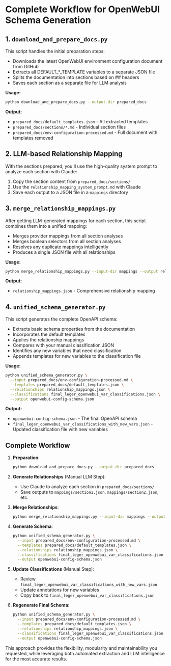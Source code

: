 # Complete Workflow for OpenWebUI Schema Generation

## 1. `download_and_prepare_docs.py`

This script handles the initial preparation steps:

- Downloads the latest OpenWebUI environment configuration document from GitHub
- Extracts all DEFAULT_*_TEMPLATE variables to a separate JSON file
- Splits the documentation into sections based on ## headers
- Saves each section as a separate file for LLM analysis

**Usage:**
```bash
python download_and_prepare_docs.py --output-dir prepared_docs
```

**Output:**
- `prepared_docs/default_templates.json` - All extracted templates
- `prepared_docs/sections/*.md` - Individual section files
- `prepared_docs/env-configuration-processed.md` - Full document with templates removed

## 2. LLM-based Relationship Mapping

With the sections prepared, you'll use the high-quality system prompt to analyze each section with Claude:

1. Copy the section content from `prepared_docs/sections/`
2. Use the `relationship_mapping_system_prompt.md` with Claude
3. Save each output to a JSON file in a `mappings` directory

## 3. `merge_relationship_mappings.py`

After getting LLM-generated mappings for each section, this script combines them into a unified mapping:

- Merges provider mappings from all section analyses
- Merges boolean selectors from all section analyses
- Resolves any duplicate mappings intelligently
- Produces a single JSON file with all relationships

**Usage:**
```bash
python merge_relationship_mappings.py --input-dir mappings --output relationship_mappings.json
```

**Output:**
- `relationship_mappings.json` - Comprehensive relationship mapping

## 4. `unified_schema_generator.py`

This script generates the complete OpenAPI schema:

- Extracts basic schema properties from the documentation
- Incorporates the default templates
- Applies the relationship mappings
- Compares with your manual classification JSON
- Identifies any new variables that need classification
- Appends templates for new variables to the classification file

**Usage:**
```bash
python unified_schema_generator.py \
  --input prepared_docs/env-configuration-processed.md \
  --templates prepared_docs/default_templates.json \
  --relationships relationship_mappings.json \
  --classifications final_leger_openwebui_var_classifications.json \
  --output openwebui-config-schema.json
```

**Output:**
- `openwebui-config-schema.json` - The final OpenAPI schema
- `final_leger_openwebui_var_classifications_with_new_vars.json` - Updated classification file with new variables

## Complete Workflow

1. **Preparation**:
   ```bash
   python download_and_prepare_docs.py --output-dir prepared_docs
   ```

2. **Generate Relationships** (Manual LLM Step):
   - Use Claude to analyze each section in `prepared_docs/sections/`
   - Save outputs to `mappings/section1.json`, `mappings/section2.json`, etc.

3. **Merge Relationships**:
   ```bash
   python merge_relationship_mappings.py --input-dir mappings --output relationship_mappings.json
   ```

4. **Generate Schema**:
   ```bash
   python unified_schema_generator.py \
     --input prepared_docs/env-configuration-processed.md \
     --templates prepared_docs/default_templates.json \
     --relationships relationship_mappings.json \
     --classifications final_leger_openwebui_var_classifications.json \
     --output openwebui-config-schema.json
   ```

5. **Update Classifications** (Manual Step):
   - Review `final_leger_openwebui_var_classifications_with_new_vars.json`
   - Update annotations for new variables
   - Copy back to `final_leger_openwebui_var_classifications.json`

6. **Regenerate Final Schema**:
   ```bash
   python unified_schema_generator.py \
     --input prepared_docs/env-configuration-processed.md \
     --templates prepared_docs/default_templates.json \
     --relationships relationship_mappings.json \
     --classifications final_leger_openwebui_var_classifications.json \
     --output openwebui-config-schema.json
   ```

This approach provides the flexibility, modularity and maintainability you requested, while leveraging both automated extraction and LLM intelligence for the most accurate results.

